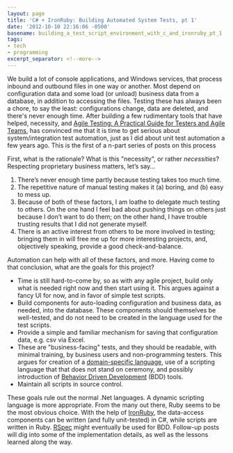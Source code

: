 ```yaml
---
layout: page
title: 'C# + IronRuby: Building Automated System Tests, pt 1'
date: '2012-10-10 22:16:06 -0500'
basename: building_a_test_script_environment_with_c_and_ironruby_pt_1
tags:
- tech
- programming
excerpt_separator: <!--more-->
---
```


We build a lot of console applications, and Windows services, that process
inbound and outbound files in one way or another. Most depend on configuration
data and some load (or unload) business data from a database, in addition to
accessing the files. Testing these has always been a chore, to say the least:
configurations change, data are deleted, and there's never enough time. After
building a few rudimentary tools that have helped, necessity, and <a
href="http://www.goodreads.com/book/show/5341009-agile-testing">Agile Testing: A
Practical Guide for Testers and Agile Teams</a>, has convinced me that it is
time to get serious about system/integration test automation, just as I did
about unit test automation a few years ago. This is the first of a n-part series
of posts on this process

<!--more-->

First, what is the rationale? What is this "necessity", or rather _necessities_?
Respecting proprietary business matters, let&rsquo;s say&hellip;

<ol>
<li>There&rsquo;s never enough time partly because testing takes too much time.</li>
<li>The repetitive nature of manual testing makes it (a) boring, and (b) easy to mess up.</li>
<li>Because of both of these factors, I am loathe to delegate much testing to others. On the one hand I feel bad about pushing things on others just because I don&rsquo;t want to do them; on the other hand, I have trouble trusting results that I did not generate myself.</li>
<li>There is an active interest from others to be more involved in testing; bringing them in will free me up for more interesting projects, and, objectively speaking, provide a good check-and-balance.</li>
</ol>

Automation can help with all of these factors, and more. Having come to that
conclusion, what are the goals for this project?

<ul>
<li>Time is still hard-to-come by, so as with any agile project, build only what is needed right now and then start using it. This argues against a fancy UI for now, and in favor of simple test scripts.</li>
<li>Build components for auto-loading configuration and business data, as needed, into the database. These components should themselves be well-tested, and do not need to be created in the language used for the test scripts.</li>
<li>Provide a simple and familiar mechanism for saving that configuration data, e.g. csv via Excel.</li>
<li>These are "business-facing" tests, and they should be readable, with minimal training, by business users and non-programming testers. This argues for creation of a <a href="http://en.wikipedia.org/wiki/Domain-specific_language">domain-specific language</a>, use of a scripting language that that does not stand on ceremony, and possibly introduction of <a href="http://behaviour-driven.org/">Behavior Driven Development</a> (BDD) tools.</li>
<li>Maintain all scripts in source control.</li>
</ul>

These goals rule out the normal .Net languages. A dynamic scripting language is
more appropriate. From the many out there, Ruby seems to be the most obvious
choice. With the help of <a href="www.ironruby.net/">IronRuby</a>, the
data-access components can be written (and fully unit-tested) in C#, while
scripts are written in Ruby. <a href="http://rspec.info/">RSpec</a> might
eventually be used for BDD. Follow-up posts will dig into some of the
implementation details, as well as the lessons learned along the way.
